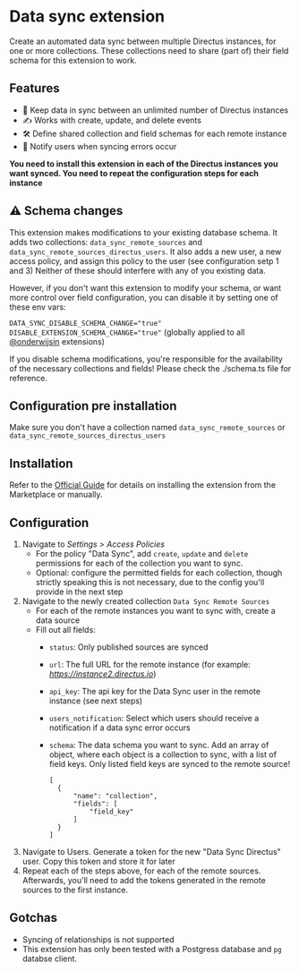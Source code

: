 # Data sync extension
Create an automated data sync between multiple Directus instances, for one or more collections. These collections need to share (part of) their field schema for this extension to work.

## Features
- 🔄 Keep data in sync between an unlimited number of Directus instances
- ✍️ Works with create, update, and delete events
- 🛠 Define shared collection and field schemas for each remote instance
- 🚨 Notify users when syncing errors occur

**You need to install this extension in each of the Directus instances you want synced. You need to repeat the configuration steps for each instance**

## ⚠️ Schema changes
This extension makes modifications to your existing database schema. It adds two collections: `data_sync_remote_sources` and `data_sync_remote_sources_directus_users`. It also adds a new user, a new access policy, and assign this policy to the user (see configuration setp 1 and 3) Neither of these should interfere with any of you existing data.

However, if you don't want this extension to modify your schema, or want more control over field configuration, you can disable it by setting one of these env vars:

`DATA_SYNC_DISABLE_SCHEMA_CHANGE="true"`   
`DISABLE_EXTENSION_SCHEMA_CHANGE="true"` (globally applied to all [@onderwijsin](https://github.com/onderwijsin/directus-extensions/tree/feat/cache-flush) extensions)   
   
If you disable schema modifications, you're responsible for the availability of the necessary collections and fields! Please check the ./schema.ts file for reference.

## Configuration pre installation
Make sure you don't have a collection named `data_sync_remote_sources` or `data_sync_remote_sources_directus_users`

## Installation
Refer to the [Official Guide](https://docs.directus.io/extensions/installing-extensions.html) for details on installing the extension from the Marketplace or manually.

## Configuration
1. Navigate to _Settings > Access Policies_
   - For the policy "Data Sync", add `create`, `update` and `delete` permissions for each of the collection you want to sync.
   - Optional: configure the permitted fields for each collection, though strictly speaking this is not necessary, due to the config you'll provide in the next step
2. Navigate to the newly created collection `Data Sync Remote Sources`
   - For each of the remote instances you want to sync with, create a data source
   - Fill out all fields:
      - `status`: Only published sources are synced
      - `url`: The full URL for the remote instance (for example: _https://instance2.directus.io_)
      - `api_key`: The api key for the Data Sync user in the remote instance (see next steps)
      - `users_notification`: Select which users should receive a notification if a data sync error occurs
      - `schema`: The data schema you want to sync. Add an array of object, where each object is a collection to sync, with a list of field keys. Only listed field keys are synced to the remote source!
          
        ```
        [
          {
              "name": "collection",
              "fields": [
                  "field_key"
              ]
          }
        ]
        ```
3. Navigate to Users. Generate a token for the new "Data Sync Directus" user. Copy this token and store it for later
4. Repeat each of the steps above, for each of the remote sources. Afterwards, you'll need to add the tokens generated in the remote sources to the first instance.

## Gotchas
- Syncing of relationships is not supported
- This extension has only been tested with a Postgress database and `pg` databse client.
